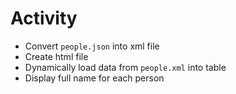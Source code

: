 # Activity

- Convert `people.json` into xml file
- Create html file
- Dynamically load data from `people.xml` into table
- Display full name for each person
